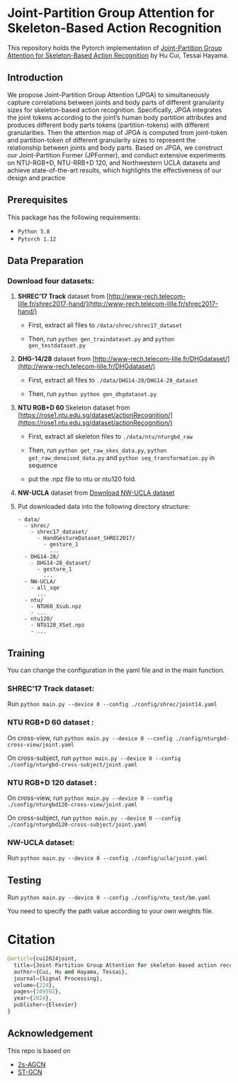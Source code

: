 # Joint-Partition Group Attention for Skeleton-Based Action Recognition

This repository holds the Pytorch implementation of [Joint-Partition Group Attention for Skeleton-Based Action Recognition]() by Hu Cui, Tessai Hayama.

## Introduction

We propose Joint-Partition Group Attention (JPGA) to simultaneously capture correlations between joints and body parts of different granularity sizes for skeleton-based action recognition. Specifically, JPGA integrates the joint tokens according to the joint’s human body partition attributes and produces different body parts tokens (partition-tokens) with different granularities. Then the attention map of JPGA is computed from joint-token and partition-token of different granularity sizes to represent the relationship between joints and body parts. Based on  JPGA, we construct our Joint-Partition Former (JPFormer), and conduct  extensive experiments on NTU-RGB+D, NTU-RRB+D 120, and Northwestern UCLA datasets and achieve state-of-the-art results, which highlights the  effectiveness of our design and practice

## Prerequisites

This package has the following requirements:

* `Python 3.8`
* `Pytorch 1.12`

## Data Preparation

### Download four datasets:

1. **SHREC’17 Track** dataset from [http://www-rech.telecom-lille.fr/shrec2017-hand/](http://www-rech.telecom-lille.fr/shrec2017-hand/) 
   - First, extract all files to `/data/shrec/shrec17_dataset`
   
   - Then, run `python gen_traindataset.py` and `python gen_testdataset.py`
2. **DHG-14/28** dataset from [http://www-rech.telecom-lille.fr/DHGdataset/](http://www-rech.telecom-lille.fr/DHGdataset/)
   - First, extract all files to `./data/DHG14-28/DHG14-28_dataset`
   
   - Then, run `python python gen_dhgdataset.py`
3. **NTU RGB+D 60** Skeleton dataset from [https://rose1.ntu.edu.sg/dataset/actionRecognition/](https://rose1.ntu.edu.sg/dataset/actionRecognition/)
   - First, extract all skeleton files to `./data/ntu/nturgbd_raw`
   
   - Then, run `python get_raw_skes_data.py`, `python get_raw_denoised_data.py` and `python seq_transformation.py` in sequence
   
   - put the .npz file to ntu or ntu120 fold.
4. **NW-UCLA** dataset from [Download NW-UCLA dataset](https://www.dropbox.com/s/10pcm4pksjy6mkq/all_sqe.zip?dl=0) 
5. Put downloaded data into the following directory structure:
   
   ```
   - data/
     - shrec/
       - shrec17_dataset/
         - HandGestureDataset_SHREC2017/
           - gesture_1
             ...
     - DHG14-28/
       - DHG14-28_dataset/
         - gesture_1
           ...
     - NW-UCLA/
       - all_sqe
         ...
     - ntu/
       - NTU60_Xsub.npz
       - ...
     - ntu120/
       - NTU120_XSet.npz
       - ...
   
   ```

## Training

You can change the configuration in the yaml file and in the main function. 

### SHREC’17 Track dataset:

Run `python main.py --device 0 --config ./config/shrec/joint14.yaml`

### NTU RGB+D 60 dataset :

On cross-view, run `python main.py --device 0 --config ./config/nturgbd-cross-view/joint.yaml`  

On cross-subject, run `python main.py --device 0 --config ./config/nturgbd-cross-subject/joint.yaml`

### NTU RGB+D 120 dataset :

On cross-view, run `python main.py --device 0 --config ./config/nturgbd120-cross-view/joint.yaml`

On cross-subject, run `python main.py --device 0 --config ./config/nturgbd120-cross-subject/joint.yaml`

### NW-UCLA dataset:

Run `python main.py --device 0 --config ./config/ucla/joint.yaml`

## Testing

Run `python main.py --device 0 --config ./config/ntu_test/bm.yaml`

You need to specify the path value according to your own weights file.



# Citation
```python
@article{cui2024joint,
  title={Joint-Partition Group Attention for skeleton-based action recognition},
  author={Cui, Hu and Hayama, Tessai},
  journal={Signal Processing},
  volume={224},
  pages={109592},
  year={2024},
  publisher={Elsevier}
}
```
## Acknowledgement
This repo is based on

- [2s-AGCN](https://github.com/lshiwjx/2s-AGCN)
- [ST-GCN](https://github.com/yysijie/st-gcn)
